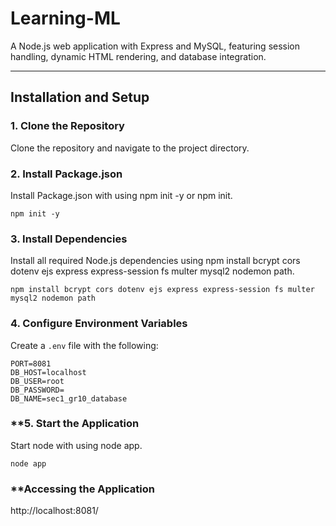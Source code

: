 # Learning-ML

A Node.js web application with Express and MySQL, featuring session handling, dynamic HTML rendering, and database integration.

---

## **Installation and Setup**

### 1. Clone the Repository
Clone the repository and navigate to the project directory.

### 2. Install Package.json
Install Package.json with using npm init -y or npm init.
```plaintext
npm init -y
```


### 3. Install Dependencies
Install all required Node.js dependencies using npm install bcrypt cors dotenv ejs express express-session fs multer mysql2 nodemon path.
```plaintext
npm install bcrypt cors dotenv ejs express express-session fs multer mysql2 nodemon path
```

### 4. Configure Environment Variables
Create a `.env` file with the following:
```plaintext
PORT=8081
DB_HOST=localhost
DB_USER=root
DB_PASSWORD=
DB_NAME=sec1_gr10_database
```

### **5. Start the Application
Start node with using node app.
```plaintext
node app
```


### **Accessing the Application
http://localhost:8081/
